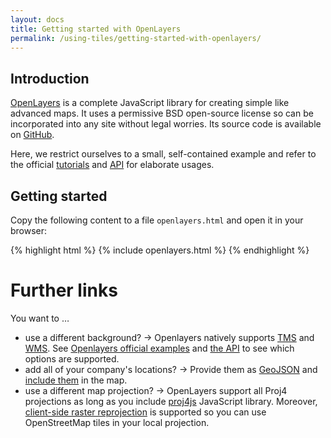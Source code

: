```yaml
---
layout: docs
title: Getting started with OpenLayers
permalink: /using-tiles/getting-started-with-openlayers/
---
```


## Introduction

[OpenLayers](http://openlayers.org/) is a complete JavaScript library for creating simple like advanced maps. It uses a permissive BSD open-source license so can be incorporated into any site without legal worries. Its source code is available on [GitHub](https://github.com/openlayers/ol3/).

Here, we restrict ourselves to a small, self-contained example and refer to the official [tutorials](http://openlayers.org/en/latest/examples/) and [API](http://openlayers.org/en/latest/apidoc/) for elaborate usages.

## Getting started

Copy the following content to a file `openlayers.html` and open it in your browser:

{% highlight html %}
{% include openlayers.html %}
{% endhighlight %}

# Further links
You want to …

* use a different background? → Openlayers natively supports [TMS](https://en.wikipedia.org/wiki/Tile_Map_Service) and [WMS](https://en.wikipedia.org/wiki/Web_Map_Service). See [Openlayers official examples](http://openlayers.org/en/latest/examples/) and [the API](http://openlayers.org/en/latest/apidoc/) to see which options are supported.
* add all of your company's locations? → Provide them as [GeoJSON](http://geojson.org/) and [include them](http://openlayers.org/en/latest/examples/select-features.html) in the map.
* use a different map projection? → OpenLayers support all Proj4 projections as long as you include [proj4js](http://proj4js.org/) JavaScript library. Moreover, [client-side raster reprojection](http://openlayers.org/en/latest/examples/reprojection-by-code.html) is supported so you can use OpenStreetMap tiles in your local projection.
